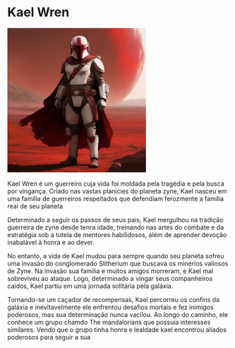 # Kael Wren

![kael-wren](../assets/kael.jpg)

Kael Wren é um guerreiro cuja vida foi moldada pela tragédia e pela busca por vingança. Criado nas vastas planícies do planeta zyne, Kael nasceu em uma família de guerreiros respeitados que defendiam ferozmente a família real de seu planeta

Determinado a seguir os passos de seus pais, Kael mergulhou na tradição guerreira de zyne desde tenra idade, treinando nas artes do combate e da estratégia sob a tutela de mentores habilidosos, além de aprender devoção inabalável à honra e ao dever.

No entanto, a vida de Kael mudou para sempre quando seu planeta sofreu uma invasão do conglomerado Slitherium que buscava os minérios valiosos de Zyne. Na invasão sua família e muitos amigos morreram, e Kael mal sobreviveu ao ataque. Logo, determinado a vingar seus companheiros caídos, Kael partiu em uma jornada solitária pela galáxia.

Tornando-se um caçador de recompensas, Kael percorreu os confins da galáxia e inevitavelmente ele enfrentou desafios mortais e fez inimigos poderosos, mas sua determinação nunca vacilou. Ao longo do caminho, ele conhece um grupo chamdo The mandalorians que possuia interesses similares. Vendo que o grupo tinha honra e lealdade kael encontrou aliados poderosos para seguir a sua